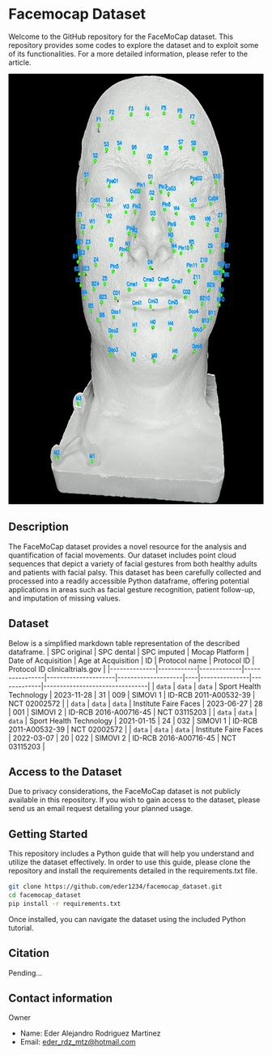 # Facemocap Dataset
Welcome to the GitHub repository for the FaceMoCap dataset. This repository provides some codes to explore the dataset and to exploit some of its functionalities. For a more detailed information, please refer to the article.

<img src="markers_cv-0.jpg" width="700" height="850">

## Description
The FaceMoCap dataset provides a novel resource for the analysis and quantification of facial movements. Our dataset includes point cloud sequences that depict a variety of facial gestures from both healthy adults and patients with facial palsy. This dataset has been carefully collected and processed into a readily accessible Python dataframe, offering potential applications in areas such as facial gesture recognition, patient follow-up, and imputation of missing values. 

## Dataset

Below is a simplified markdown table representation of the described dataframe. 
| SPC original | SPC dental | SPC imputed | Mocap Platform | Date of Acquisition | Age at Acquisition | ID | Protocol name | Protocol ID | Protocol ID clinicaltrials.gov |
|--------------|------------|-------------|----------------|---------------------|--------------------|----|---------------|-------------|--------------------------------|
| `data` | `data` | `data` | Sport Health Technology | 2023-11-28 | 31 | 009 | SIMOVI 1 | ID-RCB 2011-A00532-39 | NCT 02002572 |
| `data` | `data` | `data` | Institute Faire Faces | 2023-06-27 | 28 | 001 | SIMOVI 2 | ID-RCB 2016-A00716-45 | NCT 03115203 |
| `data` | `data` | `data` | Sport Health Technology | 2021-01-15 | 24 | 032 | SIMOVI 1 | ID-RCB 2011-A00532-39 | NCT 02002572 |
| `data` | `data` | `data` | Institute Faire Faces | 2022-03-07 | 20 | 022 | SIMOVI 2 | ID-RCB 2016-A00716-45 | NCT 03115203 |

## Access to the Dataset
Due to privacy considerations, the FaceMoCap dataset is not publicly available in this repository. If you wish to gain access to the dataset, please send us an email request detailing your planned usage.

## Getting Started
This repository includes a Python guide that will help you understand and utilize the dataset effectively. In order to use this guide, please clone the repository and install the requirements detailed in the requirements.txt file. 

```bash
git clone https://github.com/eder1234/facemocap_dataset.git
cd facemocap_dataset
pip install -r requirements.txt
```

Once installed, you can navigate the dataset using the included Python tutorial.

## Citation
Pending...

## Contact information
Owner
- Name: Eder Alejandro Rodriguez Martinez
- Email: eder_rdz_mtz@hotmail.com
